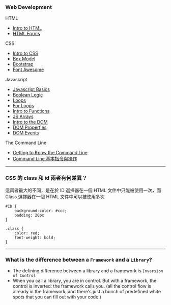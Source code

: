 ### Web Development

HTML
* [Intro to HTML](http://webdev.slides.com/coltsteele/deck-7-50#/)
* [HTML Forms](http://webdev.slides.com/coltsteele/deck-8-51#/)

CSS
* [Intro to CSS](http://webdev.slides.com/coltsteele/deck-7-10-53)
* [Box Model](http://webdev.slides.com/coltsteele/deck-7-10-11-12-13-56)
* [Bootstrap](https://getbootstrap.com/)
* [Font Awesome](https://fontawesome.com/start)

Javascript
* [Javascript Basics](http://webdev.slides.com/coltsteele/javascript-basics-57)
* [Boolean Logic](http://webdev.slides.com/coltsteele/deck-4-47)
* [Loops](http://webdev.slides.com/coltsteele/loops-58)
* [For Loops](http://webdev.slides.com/coltsteele/loops-18-59)
* [Intro to Functions](http://webdev.slides.com/coltsteele/javascript-basics-20-21-22-23-64)
* [JS Arrays](http://webdev.slides.com/coltsteele/javascript-basics-20-61)
* [Intro to the DOM](http://webdev.slides.com/coltsteele/intro-to-the-dom-70)
* [DOM Properties](http://webdev.slides.com/coltsteele/deck-30-31-72#/6)
* [DOM Events](http://webdev.slides.com/coltsteele/dom-events-73)

The Command Line
* [Getting to Know the Command Line](https://www.davidbaumgold.com/tutorials/command-line/)
* [Command Line 基本指令與操作](https://medium.com/@miahsuwork/%E7%AC%AC%E4%B8%80%E9%80%B1-command-line-%E5%9F%BA%E6%9C%AC%E6%8C%87%E4%BB%A4%E8%88%87%E6%93%8D%E4%BD%9C-f4da8bcfdfa)

---

### CSS 的 class 和 id 兩者有何差異？
這兩者最大的不同，是在於 ID 選擇器在一個 HTML 文件中只能被使用一次，而 Class 選擇器在一個 HTML 文件中可以被使用多次

```
#ID {
    background-color: #ccc;
    padding: 20px
}

.class {
    color: red;
    font-weight: bold;
}
```

---

### What is the difference between a `Framework` and a `Library`?

* The defining difference between a library and a framework is `Inversion of Control`
* When you call a library, you are in control. But with a framework, the control is inverted: the framework calls you. (all the control flow is already in the framework, and there's just a bunch of predefined white spots that you can fill out with your code.)
